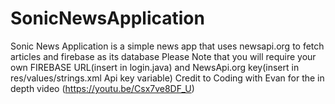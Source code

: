 # SonicNewsApplication
Sonic News Application is a simple news app that uses newsapi.org to fetch articles and firebase as its database
Please Note that you will require your own FIREBASE URL(insert in login.java) and NewsApi.org key(insert in res/values/strings.xml Api key variable)
Credit to Coding with Evan for the in depth video (https://youtu.be/Csx7ve8DF_U)
